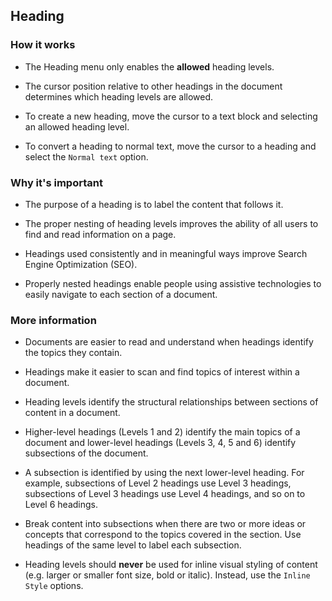 ## Heading

### How it works
* The Heading menu only enables the **allowed** heading levels.

* The cursor position relative to other headings in the document determines
which heading levels are allowed.

* To create a new heading, move the cursor to a text block and selecting an
allowed heading level.

* To convert a heading to normal text, move the cursor to a heading and select
the `Normal text` option.

### Why it's important
* The purpose of a heading is to label the content that follows it.

* The proper nesting of heading levels improves the ability of all users to
find and read information on a page.

* Headings used consistently and in meaningful ways improve Search Engine
Optimization (SEO).

* Properly nested headings enable people using assistive technologies to easily
navigate to each section of a document.

### More information
* Documents are easier to read and understand when headings identify the topics
they contain.

* Headings make it easier to scan and find topics of interest within a document.

* Heading levels identify the structural relationships between sections of
content in a document.

* Higher-level headings (Levels 1 and 2) identify the main topics of a document
and lower-level headings (Levels 3, 4, 5 and 6) identify subsections of the
document.

* A subsection is identified by using the next lower-level heading. For
example, subsections of Level 2 headings use Level 3 headings, subsections of
Level 3 headings use Level 4 headings, and so on to Level 6 headings.

* Break content into subsections when there are two or more ideas or concepts
that correspond to the topics covered in the section. Use headings of the same
level to label each subsection.

* Heading levels should **never** be used for inline visual styling of content
(e.g. larger or smaller font size, bold or italic). Instead, use the `Inline
Style` options.
